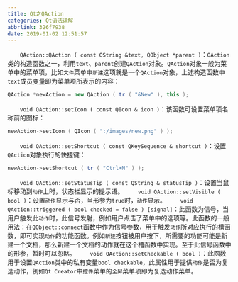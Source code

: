 ```yaml
---
title: Qt之QAction
categories: Qt语法详解
abbrlink: 326f7938
date: 2019-01-02 12:51:57
---
```

&emsp;&emsp;`QAction::QAction ( const QString &text, QObject *parent )`：`QAction`类的构造函数之一，利用`text`、`parent`创建`QAction`对象。`QAction`对象一般为菜单中的菜单项，比如`文件`菜单中`新建`选项就是一个`QAction`对象，上述构造函数中`text`成员变量即为菜单项所表示的内容：

``` cpp
QAction *newAction = new QAction ( tr ( "&New" ), this );
```

&emsp;&emsp;`void QAction::setIcon ( const QIcon & icon )`：该函数可设置菜单项名称前的图标：

``` cpp
newAction->setIcon ( QIcon ( ":/images/new.png" ) );
```

&emsp;&emsp;`void QAction::setShortcut ( const QKeySequence & shortcut )`：设置`QAction`对象执行的快捷键：

``` cpp
newAction->setShortcut ( tr ( "Ctrl+N" ) );
```

&emsp;&emsp;`void QAction::setStatusTip ( const QString & statusTip )`：设置当鼠标移动到`动作`上时，状态栏显示的提示语。
&emsp;&emsp;`void QAction::setVisible ( bool )`：设置`动作`显示与否，当形参为`true`时，`动作`显示。
&emsp;&emsp;`void QAction::triggered ( bool checked = false ) [signal]`：此函数为信号，当用户触发此`动作`时，此信号发射，例如用户点击了菜单中的选项等。此函数的一般用法：在`QObject::connect`函数中作为信号参数，用于触发`动作`所对应执行的槽函数，即可实现`动作`的功能函数。例如`新建`按钮被用户按下，所需要的功能可能是新建一个文档，那么新建一个文档的动作就在这个槽函数中实现。至于此信号函数中的形参，暂时可以忽略。
&emsp;&emsp;`void QAction::setCheckable ( bool )`：此函数用于设置`QAction`类中的私有变量`bool checkable`，此属性用于提供`动作`是否为复选动作，例如`Qt Creator`中`控件`菜单的`全屏`菜单项即为复选动作菜单。